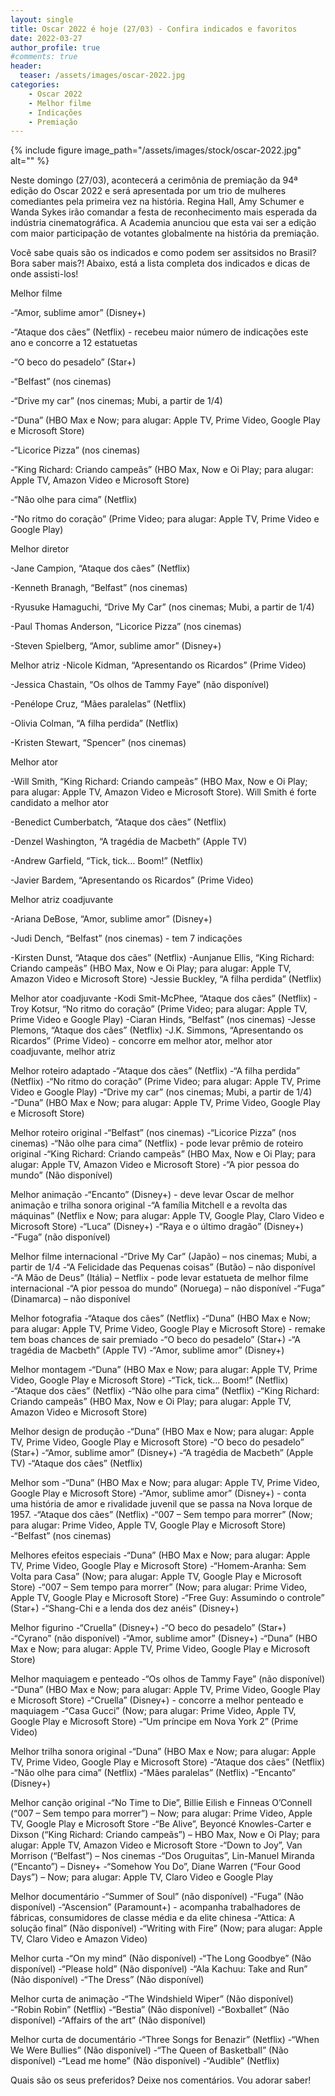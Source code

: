 ```yaml
---
layout: single
title: Oscar 2022 é hoje (27/03) - Confira indicados e favoritos
date: 2022-03-27
author_profile: true
#comments: true
header:
  teaser: /assets/images/oscar-2022.jpg
categories: 
    - Oscar 2022
    - Melhor filme
    - Indicações
    - Premiação
---
```


{% include figure image_path="/assets/images/stock/oscar-2022.jpg" alt=""  %}

Neste domingo (27/03), acontecerá a cerimônia de premiação da 94ª edição do Oscar 2022 e será apresentada por um trio de mulheres comediantes pela primeira vez na história. Regina Hall, Amy Schumer e Wanda Sykes irão comandar a festa de reconhecimento mais esperada da indústria cinematográfica. A Academia anunciou que esta vai ser a edição com maior participação de votantes globalmente na história da premiação.

Você sabe quais são os indicados e como podem ser assitsidos no Brasil? Bora saber mais?! Abaixo, está a lista completa dos indicados e dicas de onde assisti-los!

Melhor filme

-“Amor, sublime amor” (Disney+) 

-“Ataque dos cães” (Netflix) - recebeu maior número de indicações este ano e concorre a 12 estatuetas

-“O beco do pesadelo” (Star+)

-“Belfast” (nos cinemas)

-“Drive my car” (nos cinemas; Mubi, a partir de 1/4)

-“Duna” (HBO Max e Now; para alugar: Apple TV, Prime Video, Google Play e Microsoft Store)

-“Licorice Pizza” (nos cinemas)

-“King Richard: Criando campeãs” (HBO Max, Now e Oi Play; para alugar: Apple TV, Amazon Video e Microsoft Store)

-“Não olhe para cima” (Netflix)

-“No ritmo do coração” (Prime Video; para alugar: Apple TV, Prime Video e Google Play)

Melhor diretor

-Jane Campion, “Ataque dos cães” (Netflix)

-Kenneth Branagh, “Belfast” (nos cinemas)

-Ryusuke Hamaguchi, “Drive My Car” (nos cinemas; Mubi, a partir de 1/4)

-Paul Thomas Anderson, “Licorice Pizza” (nos cinemas)

-Steven Spielberg, “Amor, sublime amor” (Disney+)

Melhor atriz
-Nicole Kidman, “Apresentando os Ricardos” (Prime Video)

-Jessica Chastain, “Os olhos de Tammy Faye” (não disponível)

-Penélope Cruz, “Mães paralelas” (Netflix)

-Olivia Colman, “A filha perdida” (Netflix)

-Kristen Stewart, “Spencer” (nos cinemas) 

Melhor ator

-Will Smith, “King Richard: Criando campeãs” (HBO Max, Now e Oi Play; para alugar: Apple TV, Amazon Video e Microsoft Store). Will Smith é forte candidato a melhor ator

-Benedict Cumberbatch, “Ataque dos cães” (Netflix)

-Denzel Washington, “A tragédia de Macbeth” (Apple TV)

-Andrew Garfield, “Tick, tick… Boom!” (Netflix)

-Javier Bardem, “Apresentando os Ricardos” (Prime Video)

Melhor atriz coadjuvante

-Ariana DeBose, “Amor, sublime amor” (Disney+)

-Judi Dench, “Belfast” (nos cinemas) - tem 7 indicações

-Kirsten Dunst, “Ataque dos cães” (Netflix)
-Aunjanue Ellis, “King Richard: Criando campeãs” (HBO Max, Now e Oi Play; para alugar: Apple TV, Amazon Video e Microsoft Store)
-Jessie Buckley, “A filha perdida” (Netflix)

Melhor ator coadjuvante
-Kodi Smit-McPhee, “Ataque dos cães” (Netflix)
-Troy Kotsur, “No ritmo do coração” (Prime Video; para alugar: Apple TV, Prime Video e Google Play)
-Ciaran Hinds, “Belfast” (nos cinemas)
-Jesse Plemons, “Ataque dos cães” (Netflix)
-J.K. Simmons, “Apresentando os Ricardos” (Prime Video) - concorre em melhor ator, melhor ator coadjuvante, melhor atriz

Melhor roteiro adaptado
-“Ataque dos cães” (Netflix)
-“A filha perdida” (Netflix)
-“No ritmo do coração” (Prime Video; para alugar: Apple TV, Prime Video e Google Play)
-“Drive my car” (nos cinemas; Mubi, a partir de 1/4)
-“Duna” (HBO Max e Now; para alugar: Apple TV, Prime Video, Google Play e Microsoft Store)

Melhor roteiro original
-“Belfast” (nos cinemas)
-“Licorice Pizza” (nos cinemas)
-“Não olhe para cima” (Netflix) - pode levar prêmio de roteiro original
-“King Richard: Criando campeãs” (HBO Max, Now e Oi Play; para alugar: Apple TV, Amazon Video e Microsoft Store)
-“A pior pessoa do mundo” (Não disponível)

Melhor animação
-“Encanto” (Disney+) - deve levar Oscar de melhor animação e trilha sonora original
-“A família Mitchell e a revolta das máquinas” (Netflix e Now; para alugar: Apple TV, Google Play, Claro Video e Microsoft Store)
-“Luca” (Disney+)
-“Raya e o último dragão” (Disney+)
-“Fuga” (não disponível)

Melhor filme internacional
-“Drive My Car” (Japão) – nos cinemas; Mubi, a partir de 1/4
-“A Felicidade das Pequenas coisas” (Butão) – não disponível
-“A Mão de Deus” (Itália) – Netflix - pode levar estatueta de melhor filme internacional
-“A pior pessoa do mundo” (Noruega) – não disponível
-“Fuga” (Dinamarca) – não disponível

Melhor fotografia
-“Ataque dos cães” (Netflix)
-“Duna” (HBO Max e Now; para alugar: Apple TV, Prime Video, Google Play e Microsoft Store) - remake tem boas chances de sair premiado
-“O beco do pesadelo” (Star+)
-“A tragédia de Macbeth” (Apple TV)
-“Amor, sublime amor” (Disney+)

Melhor montagem
-“Duna” (HBO Max e Now; para alugar: Apple TV, Prime Video, Google Play e Microsoft Store)
-“Tick, tick… Boom!” (Netflix)
-“Ataque dos cães” (Netflix)
-“Não olhe para cima” (Netflix)
-“King Richard: Criando campeãs” (HBO Max, Now e Oi Play; para alugar: Apple TV, Amazon Video e Microsoft Store)

Melhor design de produção
-“Duna” (HBO Max e Now; para alugar: Apple TV, Prime Video, Google Play e Microsoft Store)
-“O beco do pesadelo” (Star+)
-“Amor, sublime amor” (Disney+)
-“A tragédia de Macbeth” (Apple TV)
-“Ataque dos cães” (Netflix)

Melhor som
-“Duna” (HBO Max e Now; para alugar: Apple TV, Prime Video, Google Play e Microsoft Store)
-“Amor, sublime amor” (Disney+) - conta uma história de amor e rivalidade juvenil que se passa na Nova Iorque de 1957.
-“Ataque dos cães” (Netflix)
-“007 – Sem tempo para morrer” (Now; para alugar: Prime Video, Apple TV, Google Play e Microsoft Store)
-“Belfast” (nos cinemas)

Melhores efeitos especiais
-“Duna” (HBO Max e Now; para alugar: Apple TV, Prime Video, Google Play e Microsoft Store)
-“Homem-Aranha: Sem Volta para Casa” (Now; para alugar: Apple TV, Google Play e Microsoft Store)
-“007 – Sem tempo para morrer” (Now; para alugar: Prime Video, Apple TV, Google Play e Microsoft Store)
-“Free Guy: Assumindo o controle” (Star+)
-“Shang-Chi e a lenda dos dez anéis” (Disney+)

Melhor figurino
-“Cruella” (Disney+)
-“O beco do pesadelo” (Star+)
-“Cyrano” (não disponível)
-“Amor, sublime amor” (Disney+)
-“Duna” (HBO Max e Now; para alugar: Apple TV, Prime Video, Google Play e Microsoft Store)

Melhor maquiagem e penteado
-“Os olhos de Tammy Faye” (não disponível)
-“Duna” (HBO Max e Now; para alugar: Apple TV, Prime Video, Google Play e Microsoft Store)
-“Cruella” (Disney+) - concorre a melhor penteado e maquiagem
-“Casa Gucci” (Now; para alugar: Prime Video, Apple TV, Google Play e Microsoft Store)
-“Um príncipe em Nova York 2” (Prime Video)

Melhor trilha sonora original
-“Duna” (HBO Max e Now; para alugar: Apple TV, Prime Video, Google Play e Microsoft Store)
-“Ataque dos cães” (Netflix)
-“Não olhe para cima” (Netflix)
-“Mães paralelas” (Netflix)
-“Encanto” (Disney+)

Melhor canção original
-“No Time to Die”, Billie Eilish e Finneas O’Connell (“007 – Sem tempo para morrer”) – Now; para alugar: Prime Video, Apple TV, Google Play e Microsoft Store
-“Be Alive”, Beyoncé Knowles-Carter e Dixson (“King Richard: Criando campeãs”) – HBO Max, Now e Oi Play; para alugar: Apple TV, Amazon Video e Microsoft Store
-“Down to Joy”, Van Morrison (“Belfast”) – Nos cinemas
-“Dos Oruguitas”, Lin-Manuel Miranda (“Encanto”) – Disney+
-“Somehow You Do”, Diane Warren (“Four Good Days”) – Now; para alugar: Apple TV, Claro Video e Google Play

Melhor documentário
-“Summer of Soul” (não disponível)
-“Fuga” (Não disponível)
-“Ascension” (Paramount+) - acompanha trabalhadores de fábricas, consumidores de classe média e da elite chinesa
-“Attica: A solução final” (Não disponível)
-“Writing with Fire” (Now; para alugar: Apple TV, Claro Video e Amazon Video)

Melhor curta
-“On my mind” (Não disponível)
-“The Long Goodbye” (Não disponível)
-“Please hold” (Não disponível)
-“Ala Kachuu: Take and Run” (Não disponível)
-“The Dress” (Não disponível)

Melhor curta de animação
-“The Windshield Wiper” (Não disponível)
-“Robin Robin” (Netflix)
-“Bestia” (Não disponível)
-“Boxballet” (Não disponível)
-“Affairs of the art” (Não disponível)

Melhor curta de documentário
-“Three Songs for Benazir” (Netflix)
-“When We Were Bullies” (Não disponível)
-“The Queen of Basketball” (Não disponível)
-“Lead me home” (Não disponível)
-“Audible” (Netflix)

Quais são os seus preferidos? Deixe nos comentários. Vou adorar saber! 